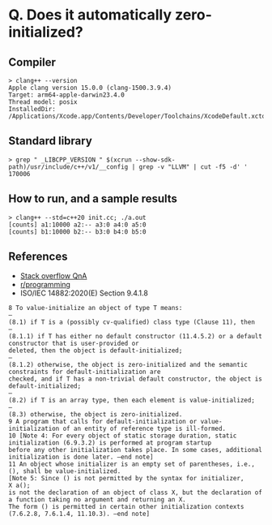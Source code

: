 # Q. Does it automatically zero-initialized?

## Compiler
```
> clang++ --version
Apple clang version 15.0.0 (clang-1500.3.9.4)
Target: arm64-apple-darwin23.4.0
Thread model: posix
InstalledDir: /Applications/Xcode.app/Contents/Developer/Toolchains/XcodeDefault.xctoolchain/usr/bin
```

## Standard library
```
> grep " _LIBCPP_VERSION " $(xcrun --show-sdk-path)/usr/include/c++/v1/__config | grep -v "LLVM" | cut -f5 -d' '
170006
```

## How to run, and a sample results
```
> clang++ --std=c++20 init.cc; ./a.out
[counts] a1:10000 a2:-- a3:0 a4:0 a5:0
[counts] b1:10000 b2:-- b3:0 b4:0 b5:0
```


## References
* [Stack overflow QnA](https://stackoverflow.com/questions/2417065/does-the-default-constructor-initialize-built-in-types)
* [r/programming](https://www.reddit.com/r/programming/comments/akn5jx/initialization_in_c_is_seriously_bonkers/)
* ISO/IEC 14882:2020(E) Section 9.4.1.8
```
8 To value-initialize an object of type T means:
—
(8.1) if T is a (possibly cv-qualified) class type (Clause 11), then
—
(8.1.1) if T has either no default constructor (11.4.5.2) or a default constructor that is user-provided or
deleted, then the object is default-initialized;
—
(8.1.2) otherwise, the object is zero-initialized and the semantic constraints for default-initialization are
checked, and if T has a non-trivial default constructor, the object is default-initialized;
—
(8.2) if T is an array type, then each element is value-initialized;
—
(8.3) otherwise, the object is zero-initialized.
9 A program that calls for default-initialization or value-initialization of an entity of reference type is ill-formed.
10 [Note 4: For every object of static storage duration, static initialization (6.9.3.2) is performed at program startup
before any other initialization takes place. In some cases, additional initialization is done later. —end note]
11 An object whose initializer is an empty set of parentheses, i.e., (), shall be value-initialized.
[Note 5: Since () is not permitted by the syntax for initializer,
X a();
is not the declaration of an object of class X, but the declaration of a function taking no argument and returning an X.
The form () is permitted in certain other initialization contexts (7.6.2.8, 7.6.1.4, 11.10.3). —end note]
```

